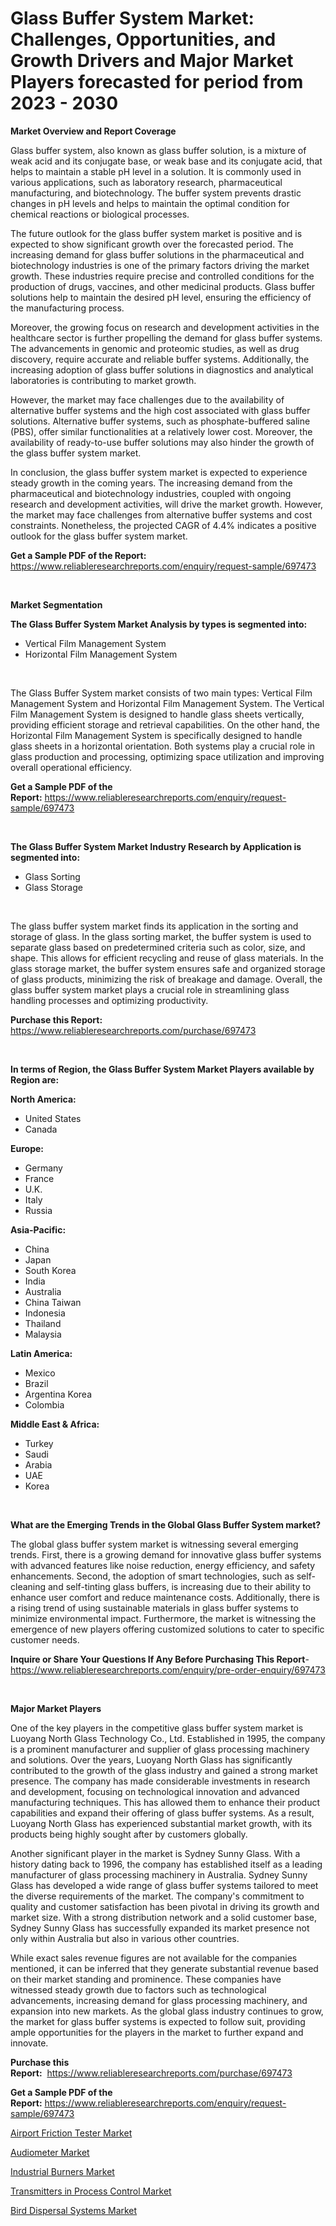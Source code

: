<p><h1>Glass Buffer System Market: Challenges, Opportunities, and Growth Drivers and Major Market Players forecasted for period from 2023 - 2030</h1></p><p><strong>Market Overview and Report Coverage</strong></p>
<p><p>Glass buffer system, also known as glass buffer solution, is a mixture of weak acid and its conjugate base, or weak base and its conjugate acid, that helps to maintain a stable pH level in a solution. It is commonly used in various applications, such as laboratory research, pharmaceutical manufacturing, and biotechnology. The buffer system prevents drastic changes in pH levels and helps to maintain the optimal condition for chemical reactions or biological processes.</p><p>The future outlook for the glass buffer system market is positive and is expected to show significant growth over the forecasted period. The increasing demand for glass buffer solutions in the pharmaceutical and biotechnology industries is one of the primary factors driving the market growth. These industries require precise and controlled conditions for the production of drugs, vaccines, and other medicinal products. Glass buffer solutions help to maintain the desired pH level, ensuring the efficiency of the manufacturing process.</p><p>Moreover, the growing focus on research and development activities in the healthcare sector is further propelling the demand for glass buffer systems. The advancements in genomic and proteomic studies, as well as drug discovery, require accurate and reliable buffer systems. Additionally, the increasing adoption of glass buffer solutions in diagnostics and analytical laboratories is contributing to market growth.</p><p>However, the market may face challenges due to the availability of alternative buffer systems and the high cost associated with glass buffer solutions. Alternative buffer systems, such as phosphate-buffered saline (PBS), offer similar functionalities at a relatively lower cost. Moreover, the availability of ready-to-use buffer solutions may also hinder the growth of the glass buffer system market.</p><p>In conclusion, the glass buffer system market is expected to experience steady growth in the coming years. The increasing demand from the pharmaceutical and biotechnology industries, coupled with ongoing research and development activities, will drive the market growth. However, the market may face challenges from alternative buffer systems and cost constraints. Nonetheless, the projected CAGR of 4.4% indicates a positive outlook for the glass buffer system market.</p></p>
<p><strong>Get a Sample PDF of the Report:</strong> <a href="https://www.reliableresearchreports.com/enquiry/request-sample/697473">https://www.reliableresearchreports.com/enquiry/request-sample/697473</a></p>
<p>&nbsp;</p>
<p><strong>Market Segmentation</strong></p>
<p><strong>The Glass Buffer System Market Analysis by types is segmented into:</strong></p>
<p><ul><li>Vertical Film Management System</li><li>Horizontal Film Management System</li></ul></p>
<p>&nbsp;</p>
<p><p>The Glass Buffer System market consists of two main types: Vertical Film Management System and Horizontal Film Management System. The Vertical Film Management System is designed to handle glass sheets vertically, providing efficient storage and retrieval capabilities. On the other hand, the Horizontal Film Management System is specifically designed to handle glass sheets in a horizontal orientation. Both systems play a crucial role in glass production and processing, optimizing space utilization and improving overall operational efficiency.</p></p>
<p><strong>Get a Sample PDF of the Report:</strong>&nbsp;<a href="https://www.reliableresearchreports.com/enquiry/request-sample/697473">https://www.reliableresearchreports.com/enquiry/request-sample/697473</a></p>
<p>&nbsp;</p>
<p><strong>The Glass Buffer System Market Industry Research by Application is segmented into:</strong></p>
<p><ul><li>Glass Sorting</li><li>Glass Storage</li></ul></p>
<p>&nbsp;</p>
<p><p>The glass buffer system market finds its application in the sorting and storage of glass. In the glass sorting market, the buffer system is used to separate glass based on predetermined criteria such as color, size, and shape. This allows for efficient recycling and reuse of glass materials. In the glass storage market, the buffer system ensures safe and organized storage of glass products, minimizing the risk of breakage and damage. Overall, the glass buffer system market plays a crucial role in streamlining glass handling processes and optimizing productivity.</p></p>
<p><strong>Purchase this Report:</strong>&nbsp; <a href="https://www.reliableresearchreports.com/purchase/697473">https://www.reliableresearchreports.com/purchase/697473</a></p>
<p>&nbsp;</p>
<p><strong>In terms of Region, the Glass Buffer System Market Players available by Region are:</strong></p>
<p>
    <p> <strong> North America: </strong>
        <ul>
            <li>United States</li>
            <li>Canada</li>
        </ul>
        </p> 
    <p> <strong> Europe: </strong>
        <ul>
            <li>Germany</li>
            <li>France</li>
            <li>U.K.</li>
            <li>Italy</li>
            <li>Russia</li>
        </ul>
        </p> 
    <p> <strong> Asia-Pacific: </strong>
        <ul>
            <li>China</li>
            <li>Japan</li>
            <li>South Korea</li>
            <li>India</li>
            <li>Australia</li>
            <li>China Taiwan</li>
            <li>Indonesia</li>
            <li>Thailand</li>
            <li>Malaysia</li>
        </ul>
        </p> 
    <p> <strong> Latin America: </strong>
        <ul>
            <li>Mexico</li>
            <li>Brazil</li>
            <li>Argentina Korea</li>
            <li>Colombia</li>
        </ul>
        </p> 
    <p> <strong> Middle East & Africa: </strong>
        <ul>
            <li>Turkey</li>
            <li>Saudi</li>
            <li>Arabia</li>
            <li>UAE</li>
            <li>Korea</li>
        </ul>
    </p>
    </p>
<p>&nbsp;</p>
<p><strong>What are the Emerging Trends in the Global Glass Buffer System market?</strong></p>
<p><p>The global glass buffer system market is witnessing several emerging trends. First, there is a growing demand for innovative glass buffer systems with advanced features like noise reduction, energy efficiency, and safety enhancements. Second, the adoption of smart technologies, such as self-cleaning and self-tinting glass buffers, is increasing due to their ability to enhance user comfort and reduce maintenance costs. Additionally, there is a rising trend of using sustainable materials in glass buffer systems to minimize environmental impact. Furthermore, the market is witnessing the emergence of new players offering customized solutions to cater to specific customer needs.</p></p>
<p><strong>Inquire or Share Your Questions If Any Before Purchasing This Report</strong>- <a href="https://www.reliableresearchreports.com/enquiry/pre-order-enquiry/697473">https://www.reliableresearchreports.com/enquiry/pre-order-enquiry/697473</a></p>
<p>&nbsp;</p>
<p><strong>Major Market Players</strong></p>
<p><p>One of the key players in the competitive glass buffer system market is Luoyang North Glass Technology Co., Ltd. Established in 1995, the company is a prominent manufacturer and supplier of glass processing machinery and solutions. Over the years, Luoyang North Glass has significantly contributed to the growth of the glass industry and gained a strong market presence. The company has made considerable investments in research and development, focusing on technological innovation and advanced manufacturing techniques. This has allowed them to enhance their product capabilities and expand their offering of glass buffer systems. As a result, Luoyang North Glass has experienced substantial market growth, with its products being highly sought after by customers globally.</p><p>Another significant player in the market is Sydney Sunny Glass. With a history dating back to 1996, the company has established itself as a leading manufacturer of glass processing machinery in Australia. Sydney Sunny Glass has developed a wide range of glass buffer systems tailored to meet the diverse requirements of the market. The company's commitment to quality and customer satisfaction has been pivotal in driving its growth and market size. With a strong distribution network and a solid customer base, Sydney Sunny Glass has successfully expanded its market presence not only within Australia but also in various other countries.</p><p>While exact sales revenue figures are not available for the companies mentioned, it can be inferred that they generate substantial revenue based on their market standing and prominence. These companies have witnessed steady growth due to factors such as technological advancements, increasing demand for glass processing machinery, and expansion into new markets. As the global glass industry continues to grow, the market for glass buffer systems is expected to follow suit, providing ample opportunities for the players in the market to further expand and innovate.</p></p>
<p><strong>Purchase this Report:</strong>&nbsp;&nbsp;<a href="https://www.reliableresearchreports.com/purchase/697473">https://www.reliableresearchreports.com/purchase/697473</a></p>
<p></p>
<p><strong>Get a Sample PDF of the Report:</strong>&nbsp;<a href="https://www.reliableresearchreports.com/enquiry/request-sample/697473">https://www.reliableresearchreports.com/enquiry/request-sample/697473</a></p>
<p><p><a href="https://medium.com/@shubham99912151/airport-friction-tester-market-size-growth-forecast-2023-2030-8fc046d70db6">Airport Friction Tester Market</a></p><p><a href="https://www.linkedin.com/pulse/audiometer-market-share-amp-new-trends-analysis-report-type-application-vc9le/">Audiometer Market</a></p><p><a href="https://www.linkedin.com/pulse/industrial-burners-market-challenges-opportunities-growth-drivers-zp2ze/">Industrial Burners Market</a></p><p><a href="https://www.linkedin.com/pulse/transmitters-process-control-market-insights-players-forecast-ayzuc/">Transmitters in Process Control Market</a></p><p><a href="https://medium.com/@santosh99915121/bird-dispersal-systems-market-size-growth-forecast-2023-2030-a0e3cc11414b">Bird Dispersal Systems Market</a></p></p>